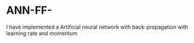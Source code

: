 # ANN-FF-
I have implemented a Artificial neural network with back-propagation with learning rate and momentum
